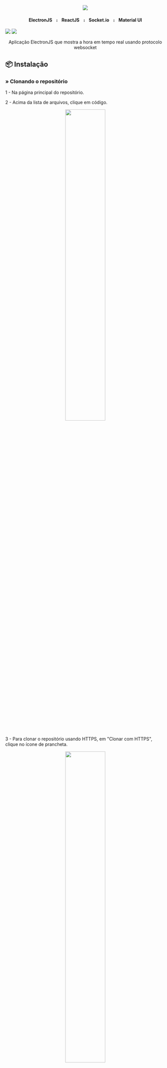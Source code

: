 <p align="center">
    <img src="https://github.com/4lex-passos/Electron-with-ReactJs-Clock/blob/master/public/README-HEADER-TEMPLATE-2000x614.png" />
</p>

<h4 align="center">
    ElectronJSㅤ᎓ㅤReactJSㅤ᎓ㅤSocket.ioㅤ᎓ㅤMaterial UI
</h4>

<img src="https://img.shields.io/static/v1?label=Status&message=FINISHED&color=09c89f&style=for-the-badge&logo=ghost"/>
<img src="https://img.shields.io/static/v1?label=License&message=Mit&color=09c89f&style=for-the-badge&logo=opensourceinitiative"/>

<p align="center">Aplicação ElectronJS que mostra a hora em tempo real usando protocolo websocket</p>

## 📦 Instalação

### » Clonando o repositório

1 - Na página principal do repositório.

2 - Acima da lista de arquivos, clique em código.

<p align="center">
    <img width ="50%" src="https://docs.github.com/assets/images/help/repository/code-button.png" />
</p>

3 - Para clonar o repositório usando HTTPS, em "Clonar com HTTPS", clique no ícone de prancheta.

<p align="center">
    <img width ="50%" src="https://docs.github.com/assets/images/help/repository/https-url-clone.png" />
</p>

4 - Abra Git Bash.

5 - Altere o diretório de trabalho atual para o local em que deseja ter o diretório clonado.

6 - Digite git clone (clonar git) e cole a URL deste repositório:

```sh
$ git clone https://github.com/4lex-passos/Electron-with-ReactJs-Clock.git
```

7 - Pressione Enter para criar seu clone local.

## 🚀 Execução

Abra o projeto no VsCode.

### » Instalando as dependências

No terminal digite:

```sh
npm install
```
Para instalar todas as dependências.

### » Iniciando o app

No terminal digite:

```sh
npm run build
```
Abra outro terminal em paralelo e digite:

```sh
npm start
```

Para iniciar a aplicação.

